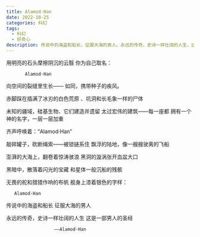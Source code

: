 ```yaml
---
title: Alamod·Han
date: 2022-10-25
categories: 科幻
tags:
  - 科幻
  - 好奇心
description: 传说中的海盗和船长，征服大海的男人。永远的传奇，史诗一样壮阔的人生，这是一部男人的圣经
---
```


用明亮的石头摩擦阴沉的云翳
你为自己取名：

           Alamod·Han

向空间的裂缝里生长——
如同，携带种子的疾风。

赤脚踩在插满了冰刃的白色荒原
、坑洞和长毛象一样的尸体

未知的疆域，硅基生物、它们建造并遗留
太过宏伟的建筑——每一座都
拥有一个神的名字，一层一层加重

齐声呼唤着：“Alamod·Han”

敲碎罐子，砍断绳索——被锁链系住
飘浮的陆地，像一艘艘驶离的飞船

澎湃的大海上，翻卷着惊涛骇浪
黑洞的漩涡张开血盆大口

黑暗中，散落着闪光的宝藏
和星体一般沉船的残骸

无畏的舵和猎猎作响的布帆
舰身上漆着银色的字样：

       Alamod·Han

传说中的海盗和船长
征服大海的男人

永远的传奇，史诗一样壮阔的人生
这是一部男人的圣经

                      ——Alamod·Han

